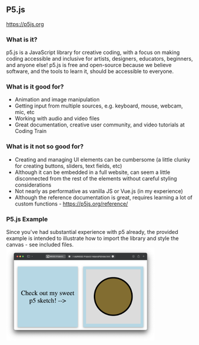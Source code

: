 ## P5.js
https://p5js.org

### What is it?
p5.js is a JavaScript library for creative coding, with a focus on making coding accessible and inclusive for artists, designers, educators, beginners, and anyone else! p5.js is free and open-source because we believe software, and the tools to learn it, should be accessible to everyone.

### What is it good for?
- Animation and image manipulation
- Getting input from multiple sources, e.g. keyboard, mouse, webcam, mic, etc
- Working with audio and video files
- Great documentation, creative user community, and video tutorials at Coding Train

### What is it not so good for?
- Creating and managing UI elements can be cumbersome (a little clunky for creating buttons, sliders, text fields, etc)
- Although it can be embedded in a full website, can seem a little disconnected from the rest of the elements without careful styling considerations
- Not nearly as performative as vanilla JS or Vue.js (in my experience)
- Although the reference documentation is great, requires learning a lot of custom functions - https://p5js.org/reference/

### P5.js Example
Since you've had substantial experience with p5 already, the provided example is intended to illustrate how to import the library and style the canvas - see included files.  
<img src="../screenshots/p5-screenshot.png" width="400px">